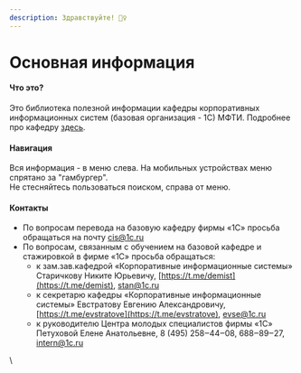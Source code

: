 ```yaml
---
description: Здравствуйте! 🙋‍♀️
---
```


# Основная информация

#### Что это?

Это библиотека полезной информации кафедры корпоративных информационных систем (базовая организация - 1С) МФТИ. Подробнее про кафедру [здесь](https://mipt.ru/education/chairs/kis/).&#x20;

#### Навигация

Вся информация - в меню слева. На мобильных устройствах меню спрятано за "гамбургер". \
Не стесняйтесь пользоваться поиском, справа от меню.&#x20;

#### Контакты

* По вопросам перевода на базовую кафедру фирмы «1С» просьба обращаться на почту [cis@1c.ru](mailto:cis@1c.ru)
* По вопросам, связанным с обучением на базовой кафедре и стажировкой в фирме «1С» просьба обращаться:
  * к зам.зав.кафедрой «Корпоративные информационные системы» Старичкову Никите Юрьевичу, [https://t.me/demist](https://t.me/demist), [stan@1c.ru](mailto:stan@1c.ru)
  * к секретарю кафедры «Корпоративные информационные системы» Евстратову Евгению Александровичу, [https://t.me/evstratove](https://t.me/evstratove), [evse@1c.ru](mailto:evse@1c.ru)
  * к руководителю Центра молодых специалистов фирмы «1С» Петуховой Елене Анатольевне, 8 (495) 258‒44‒08, 688‒89‒27, [intern@1c.ru](mailto:intern@1c.ru)

\

